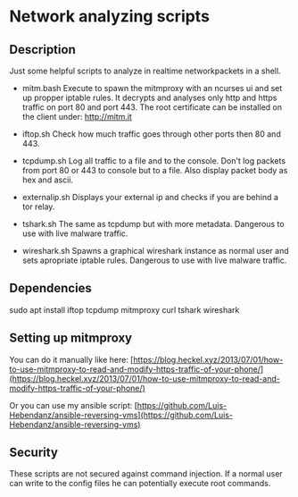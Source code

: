 # Network analyzing scripts

## Description
Just some helpful scripts to analyze in realtime networkpackets in a shell.

* mitm.bash
Execute to spawn the mitmproxy with an ncurses ui and set up propper iptable rules. It decrypts and analyses only http and https traffic on port 80 and port 443.
The root certificate can be installed on the client under: http://mitm.it

* iftop.sh
Check how much traffic goes through other ports then 80 and 443. 

* tcpdump.sh
Log all traffic to a file and to the console. Don't log packets from port 80 or 443 to console but to a file. Also display packet body as hex and ascii.

* externalip.sh
Displays your external ip and checks if you are behind a tor relay. 

* tshark.sh
The same as tcpdump but with more metadata. Dangerous to use with live malware traffic.

* wireshark.sh
Spawns a graphical wireshark instance as normal user and sets apropriate iptable rules. Dangerous to use with live malware traffic.

## Dependencies
sudo apt install iftop tcpdump mitmproxy curl tshark wireshark

## Setting up mitmproxy
You can do it manually like here:
[https://blog.heckel.xyz/2013/07/01/how-to-use-mitmproxy-to-read-and-modify-https-traffic-of-your-phone/](https://blog.heckel.xyz/2013/07/01/how-to-use-mitmproxy-to-read-and-modify-https-traffic-of-your-phone/)

Or you can use my ansible script:
[https://github.com/Luis-Hebendanz/ansible-reversing-vms](https://github.com/Luis-Hebendanz/ansible-reversing-vms)

## Security
These scripts are not secured against command injection. If a normal user can write to the config files he can potentially execute root commands.
